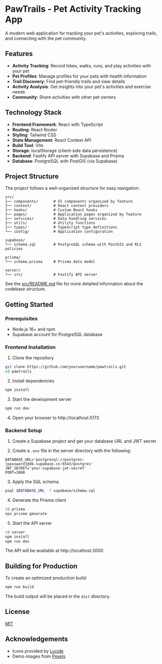 # PawTrails - Pet Activity Tracking App

A modern web application for tracking your pet's activities, exploring trails, and connecting with the pet community.

## Features

- **Activity Tracking**: Record hikes, walks, runs, and play activities with your pet
- **Pet Profiles**: Manage profiles for your pets with health information
- **Trail Discovery**: Find pet-friendly trails and view details
- **Activity Analysis**: Get insights into your pet's activities and exercise needs
- **Community**: Share activities with other pet owners

## Technology Stack

- **Frontend Framework**: React with TypeScript
- **Routing**: React Router
- **Styling**: Tailwind CSS
- **State Management**: React Context API
- **Build Tool**: Vite
- **Storage**: localStorage (client-side data persistence)
- **Backend**: Fastify API server with Supabase and Prisma
- **Database**: PostgreSQL with PostGIS (via Supabase)

## Project Structure

The project follows a well-organized structure for easy navigation:

```
src/
├── components/       # UI components organized by feature
├── context/          # React context providers
├── hooks/            # Custom React hooks
├── pages/            # Application pages organized by feature
├── services/         # Data handling services
├── utils/            # Utility functions
├── types/            # TypeScript type definitions
└── config/           # Application configuration

supabase/
└── schema.sql        # PostgreSQL schema with PostGIS and RLS policies

prisma/
└── schema.prisma     # Prisma data model

server/
└── src/              # Fastify API server
```

See the [src/README.md](src/README.md) file for more detailed information about the codebase structure.

## Getting Started

### Prerequisites

- Node.js 16+ and npm
- Supabase account for PostgreSQL database

### Frontend Installation

1. Clone the repository
```bash
git clone https://github.com/yourusername/pawtrails.git
cd pawtrails
```

2. Install dependencies
```bash
npm install
```

3. Start the development server
```bash
npm run dev
```

4. Open your browser to http://localhost:5173

### Backend Setup

1. Create a Supabase project and get your database URL and JWT secret

2. Create a `.env` file in the server directory with the following:
```
DATABASE_URL='postgresql://postgres:[password]@db.supabase.co:6543/postgres'
JWT_SECRET='your-supabase-jwt-secret'
PORT=3000
```

3. Apply the SQL schema
```bash
psql $DATABASE_URL -f supabase/schema.sql
```

4. Generate the Prisma client
```bash
cd prisma
npx prisma generate
```

5. Start the API server
```bash
cd server
npm install
npm run dev
```

The API will be available at http://localhost:3000

## Building for Production

To create an optimized production build:

```bash
npm run build
```

The build output will be placed in the `dist` directory.

## License

[MIT](LICENSE)

## Acknowledgements

- Icons provided by [Lucide](https://lucide.dev/)
- Demo images from [Pexels](https://www.pexels.com/) 